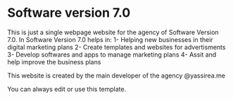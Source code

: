 # Software version 7.0
This is just a single webpage website for the agency of Software Version 7.0.
In Software Version 7.0 helps in:
1- Helping new businesses in their digital marketing plans
2- Create templates and websites for advertisments
3- Develop softwares and apps to manage marketing plans
4- Assit and help improve the business plans


This website is created by the main developer of the agency @yassirea.me

You can always edit or use this template.